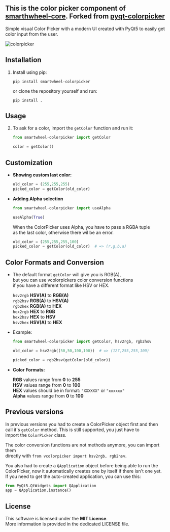 ## This is the color picker component of [smarthwheel-core](https://github.com/enaix/smartwheel-core). Forked from [pyqt-colorpicker](https://github.com/nlfmt/pyqt-colorpicker)

Simple visual Color Picker with a modern UI created with PyQt5 to easily get color input from the user.

![colorpicker](https://user-images.githubusercontent.com/71983360/95017068-408f8100-0657-11eb-8001-a6788e94abba.png)


## Installation

1. Install using pip:

   ```
   pip install smartwheel-colorpicker
   ```

   or clone the repository yourself and run:

   ```
   pip install .
   ```

## Usage

2. To ask for a color, import the `getColor` function and run it:

   ```python
   from smartwheel-colorpicker import getColor
   
   color = getColor()
   ```

## Customization

* **Showing custom last color:**

   ```python
   old_color = (255,255,255)
   picked_color = getColor(old_color)
   ```

* **Adding Alpha selection**

  ```python
  from smartwheel-colorpicker import useAlpha
  
  useAlpha(True)
  ```

  When the ColorPicker uses Alpha, you have to pass a RGBA tuple\
  as the last color, otherwise there wil be an error.

  ```python
  old_color = (255,255,255,100)
  picked_color = getColor(old_color)  # => (r,g,b,a)
  ```

## Color Formats and Conversion

* The default format `getColor` will give you is RGB(A),\
  but you can use vcolorpickers color conversion functions\
  if you have a different format like HSV or HEX.

   `hsv2rgb` **HSV(A)** to **RGB(A)**\
   `rgb2hsv` **RGB(A)** to **HSV(A)**\
   `rgb2hex` **RGB(A)** to **HEX**\
   `hex2rgb` **HEX** to **RGB**\
   `hex2hsv` **HEX** to **HSV**\
   `hsv2hex` **HSV(A)** to **HEX**

* Example:
  ```python
  from smartwheel-colorpicker import getColor, hsv2rgb, rgb2hsv 
  
  old_color = hsv2rgb((50,50,100,100))  # => (127,255,255,100)

  picked_color = rgb2hsv(getColor(old_color))
  ```

* **Color Formats:**

  **RGB** values range from **0** to **255**\
  **HSV** values range from **0** to **100**\
  **HEX** values should be in format: `"XXXXXX"` or `"xxxxxx"`\
  **Alpha** values range from **0** to **100**


## Previous versions
  In previous versions you had to create a ColorPicker object first and then\
  call it's `getColor` method. This is still supported, you just have to\
  import the `ColorPicker` class.

  The color conversion functions are not methods anymore, you can import them\
  directly with `from vcolorpicker import hsv2rgb, rgb2hsv`.

  You also had to create a `QApplication` object before being able to run the\
  ColorPicker, now it automatically creates one by itself if there isn't one yet.\
  If you need to get the auto-created application, you can use this:

  ```python
  from PyQt5.QtWidgets import QApplication
  app = QApplication.instance()
  ```


## License

  This software is licensed under the **MIT License**.\
  More information is provided in the dedicated LICENSE file.
